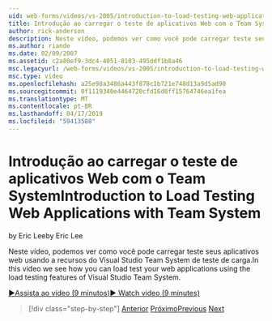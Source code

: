 ```yaml
---
uid: web-forms/videos/vs-2005/introduction-to-load-testing-web-applications-with-team-system
title: Introdução ao carregar o teste de aplicativos Web com o Team System | Microsoft Docs
author: rick-anderson
description: Neste vídeo, podemos ver como você pode carregar teste seus aplicativos web usando a recursos do Visual Studio Team System de teste de carga.
ms.author: riande
ms.date: 02/09/2007
ms.assetid: c2a80ef9-3dc4-4051-8103-495ddf1b8a46
msc.legacyurl: /web-forms/videos/vs-2005/introduction-to-load-testing-web-applications-with-team-system
msc.type: video
ms.openlocfilehash: a25e98a3486a443f878c1b721e748d13a9d5ad90
ms.sourcegitcommit: 0f1119340e4464720cfd16d0ff15764746ea1fea
ms.translationtype: MT
ms.contentlocale: pt-BR
ms.lasthandoff: 04/17/2019
ms.locfileid: "59413588"
---
```

# <a name="introduction-to-load-testing-web-applications-with-team-system"></a><span data-ttu-id="0f51b-103">Introdução ao carregar o teste de aplicativos Web com o Team System</span><span class="sxs-lookup"><span data-stu-id="0f51b-103">Introduction to Load Testing Web Applications with Team System</span></span>

<span data-ttu-id="0f51b-104">by Eric Lee</span><span class="sxs-lookup"><span data-stu-id="0f51b-104">by Eric Lee</span></span>

<span data-ttu-id="0f51b-105">Neste vídeo, podemos ver como você pode carregar teste seus aplicativos web usando a recursos do Visual Studio Team System de teste de carga.</span><span class="sxs-lookup"><span data-stu-id="0f51b-105">In this video we see how you can load test your web applications using the load testing features of Visual Studio Team System.</span></span>

[<span data-ttu-id="0f51b-106">&#9654;Assista ao vídeo (9 minutos)</span><span class="sxs-lookup"><span data-stu-id="0f51b-106">&#9654; Watch video (9 minutes)</span></span>](https://channel9.msdn.com/Blogs/ASP-NET-Site-Videos/introduction-to-load-testing-web-applications-with-team-system)

> [!div class="step-by-step"]
> <span data-ttu-id="0f51b-107">[Anterior](introduction-to-testing-web-applications-with-team-system.md)
> [Próximo](introduction-to-manual-testing-with-team-system.md)</span><span class="sxs-lookup"><span data-stu-id="0f51b-107">[Previous](introduction-to-testing-web-applications-with-team-system.md)
[Next](introduction-to-manual-testing-with-team-system.md)</span></span>
